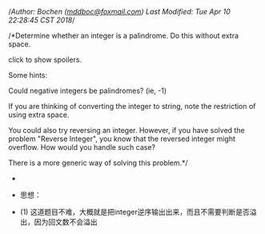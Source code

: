/*Author: Bochen (mddboc@foxmail.com)
Last Modified: Tue Apr 10 22:28:45 CST 2018*/

/*Determine whether an integer is a palindrome. Do this without extra space.

  click to show spoilers.

  Some hints:
  
  Could negative integers be palindromes? (ie, -1)

  If you are thinking of converting the integer to string, note the restriction of using extra space.

  You could also try reversing an integer. However, if you have solved the problem "Reverse Integer", you know that the reversed integer might overflow. How would you handle such case?

  There is a more generic way of solving this problem.*/

 
* 
* 思想：

* (1) 这道题目不难，大概就是把integer逆序输出出来，而且不需要判断是否溢出，因为回文数不会溢出

